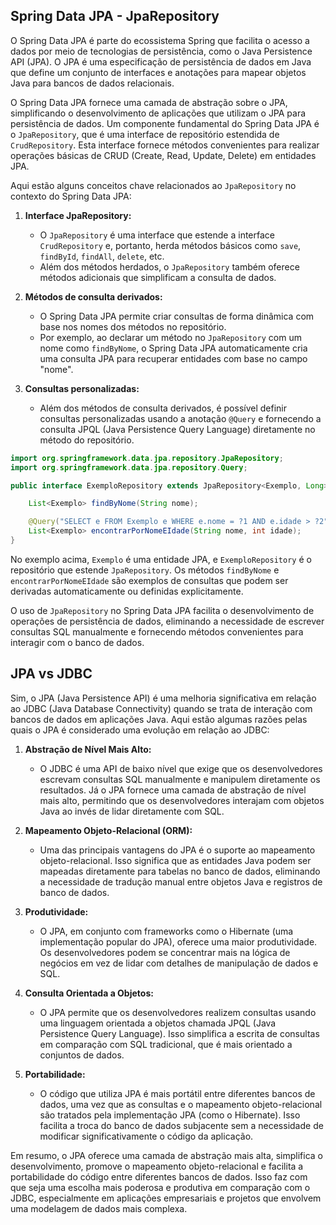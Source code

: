 ## Spring Data JPA - JpaRepository

O Spring Data JPA é parte do ecossistema Spring que facilita o acesso a dados por meio de tecnologias de persistência, como o Java Persistence API (JPA). O JPA é uma especificação de persistência de dados em Java que define um conjunto de interfaces e anotações para mapear objetos Java para bancos de dados relacionais.

O Spring Data JPA fornece uma camada de abstração sobre o JPA, simplificando o desenvolvimento de aplicações que utilizam o JPA para persistência de dados. Um componente fundamental do Spring Data JPA é o `JpaRepository`, que é uma interface de repositório estendida de `CrudRepository`. Esta interface fornece métodos convenientes para realizar operações básicas de CRUD (Create, Read, Update, Delete) em entidades JPA.

Aqui estão alguns conceitos chave relacionados ao `JpaRepository` no contexto do Spring Data JPA:

1. **Interface JpaRepository:**
   - O `JpaRepository` é uma interface que estende a interface `CrudRepository` e, portanto, herda métodos básicos como `save`, `findById`, `findAll`, `delete`, etc.
   - Além dos métodos herdados, o `JpaRepository` também oferece métodos adicionais que simplificam a consulta de dados.

2. **Métodos de consulta derivados:**
   - O Spring Data JPA permite criar consultas de forma dinâmica com base nos nomes dos métodos no repositório.
   - Por exemplo, ao declarar um método no `JpaRepository` com um nome como `findByNome`, o Spring Data JPA automaticamente cria uma consulta JPA para recuperar entidades com base no campo "nome".

3. **Consultas personalizadas:**
   - Além dos métodos de consulta derivados, é possível definir consultas personalizadas usando a anotação `@Query` e fornecendo a consulta JPQL (Java Persistence Query Language) diretamente no método do repositório.

```java
import org.springframework.data.jpa.repository.JpaRepository;
import org.springframework.data.jpa.repository.Query;

public interface ExemploRepository extends JpaRepository<Exemplo, Long> {

    List<Exemplo> findByNome(String nome);

    @Query("SELECT e FROM Exemplo e WHERE e.nome = ?1 AND e.idade > ?2")
    List<Exemplo> encontrarPorNomeEIdade(String nome, int idade);
}
```

No exemplo acima, `Exemplo` é uma entidade JPA, e `ExemploRepository` é o repositório que estende `JpaRepository`. Os métodos `findByNome` e `encontrarPorNomeEIdade` são exemplos de consultas que podem ser derivadas automaticamente ou definidas explicitamente.

O uso de `JpaRepository` no Spring Data JPA facilita o desenvolvimento de operações de persistência de dados, eliminando a necessidade de escrever consultas SQL manualmente e fornecendo métodos convenientes para interagir com o banco de dados.

## JPA vs JDBC

Sim, o JPA (Java Persistence API) é uma melhoria significativa em relação ao JDBC (Java Database Connectivity) quando se trata de interação com bancos de dados em aplicações Java. Aqui estão algumas razões pelas quais o JPA é considerado uma evolução em relação ao JDBC:

1. **Abstração de Nível Mais Alto:**
   - O JDBC é uma API de baixo nível que exige que os desenvolvedores escrevam consultas SQL manualmente e manipulem diretamente os resultados. Já o JPA fornece uma camada de abstração de nível mais alto, permitindo que os desenvolvedores interajam com objetos Java ao invés de lidar diretamente com SQL.

2. **Mapeamento Objeto-Relacional (ORM):**
   - Uma das principais vantagens do JPA é o suporte ao mapeamento objeto-relacional. Isso significa que as entidades Java podem ser mapeadas diretamente para tabelas no banco de dados, eliminando a necessidade de tradução manual entre objetos Java e registros de banco de dados.

3. **Produtividade:**
   - O JPA, em conjunto com frameworks como o Hibernate (uma implementação popular do JPA), oferece uma maior produtividade. Os desenvolvedores podem se concentrar mais na lógica de negócios em vez de lidar com detalhes de manipulação de dados e SQL.

4. **Consulta Orientada a Objetos:**
   - O JPA permite que os desenvolvedores realizem consultas usando uma linguagem orientada a objetos chamada JPQL (Java Persistence Query Language). Isso simplifica a escrita de consultas em comparação com SQL tradicional, que é mais orientado a conjuntos de dados.

5. **Portabilidade:**
   - O código que utiliza JPA é mais portátil entre diferentes bancos de dados, uma vez que as consultas e o mapeamento objeto-relacional são tratados pela implementação JPA (como o Hibernate). Isso facilita a troca do banco de dados subjacente sem a necessidade de modificar significativamente o código da aplicação.

Em resumo, o JPA oferece uma camada de abstração mais alta, simplifica o desenvolvimento, promove o mapeamento objeto-relacional e facilita a portabilidade do código entre diferentes bancos de dados. Isso faz com que seja uma escolha mais poderosa e produtiva em comparação com o JDBC, especialmente em aplicações empresariais e projetos que envolvem uma modelagem de dados mais complexa.
